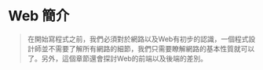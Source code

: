 # Web 簡介

> 在開始寫程式之前，我們必須對於網路以及Web有初步的認識，一個程式設計師並不需要了解所有網路的細節，我們只需要瞭解網路的基本性質就可以了。另外，這個章節還會探討Web的前端以及後端的差別。












